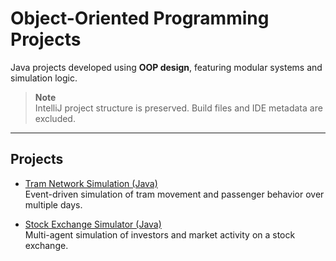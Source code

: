 # Object-Oriented Programming Projects

Java projects developed using **OOP design**, featuring modular systems and simulation logic.

> **Note**  
> IntelliJ project structure is preserved. Build files and IDE metadata are excluded.

---

## Projects

- [Tram Network Simulation (Java)](Tram_network/README.md)  
  Event-driven simulation of tram movement and passenger behavior over multiple days.

- [Stock Exchange Simulator (Java)](Stock_market/README.md)  
  Multi-agent simulation of investors and market activity on a stock exchange.